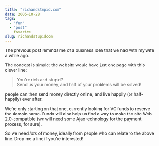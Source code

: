 ```yaml
---
title: "richandstupid.com"
date: 2005-10-28
tags: 
  - "fun"
  - "post"
  - favorite
slug: richandstupidcom
---
```


The previous post reminds me of a business idea that we had with my wife a while ago.

The concept is simple: the website would have just one page with this clever line:

> You're rich and stupid?  
> Send us your money, and half of your problems will be solved!

people can then send money directly online, and live happily (or half-happily) ever after.

We're only starting on that one, currently looking for VC funds to reserve the domain name. Funds will also help us find a way to make the site Web 2.0-compatible (we will need some Ajax technology for the payment process, for sure).

So we need _lots_ of money, ideally from people who can relate to the above line. Drop me a line if you're interested!
